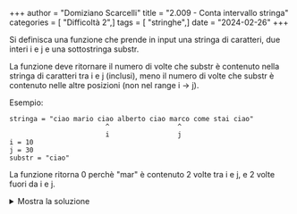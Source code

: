 +++
author = "Domiziano Scarcelli"
title = "2.009 - Conta intervallo stringa"
categories = [ "Difficoltà 2",]
tags = [ "stringhe",]
date = "2024-02-26"
+++

Si definisca una funzione che prende in input una stringa di caratteri, due
interi i e j e una sottostringa substr.

La funzione deve ritornare il numero di volte che substr è contenuto nella stringa di caratteri tra i e j (inclusi), meno il numero di volte che substr
è contenuto nelle altre posizioni (non nel range i -> j).

Esempio:

    stringa = "ciao mario ciao alberto ciao marco come stai ciao"
                            ^                 ^
                            i                 j
    i = 10
    j = 30
    substr = "ciao"

La funzione ritorna 0 perchè "mar" è contenuto 2 volte tra i e j, e 2 volte fuori da i e j. 

<details>
<summary>Mostra la soluzione</summary>

```python
def chiavi_dizionari(dizionario, chiavi=set()):
    for chiave in dizionario:
        chiavi.add(chiave)
        if isinstance(dizionario[chiave], dict):
            chiavi_dizionari(dizionario[chiave], chiavi)
    return chiavi
```

</details>

